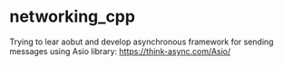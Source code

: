 # networking_cpp

Trying to  lear aobut and develop asynchronous framework for sending messages using Asio library: https://think-async.com/Asio/
